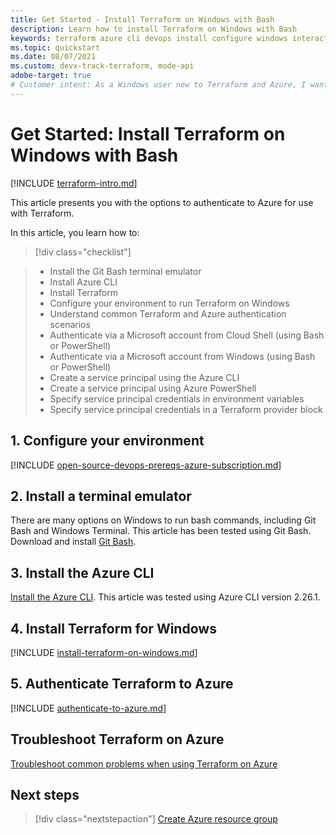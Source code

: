 ```yaml
---
title: Get Started - Install Terraform on Windows with Bash
description: Learn how to install Terraform on Windows with Bash
keywords: terraform azure cli devops install configure windows interactive login rbac service principal automated script
ms.topic: quickstart
ms.date: 08/07/2021
ms.custom: devx-track-terraform, mode-api
adobe-target: true
# Customer intent: As a Windows user new to Terraform and Azure, I want install Terraform on Windows using the Bash environment.
---
```


# Get Started: Install Terraform on Windows with Bash
 
[!INCLUDE [terraform-intro.md](includes/terraform-intro.md)]

This article presents you with the options to authenticate to Azure for use with Terraform.

In this article, you learn how to:
> [!div class="checklist"]

> * Install the Git Bash terminal emulator
> * Install Azure CLI
> * Install Terraform
> * Configure your environment to run Terraform on Windows
> * Understand common Terraform and Azure authentication scenarios
> * Authenticate via a Microsoft account from Cloud Shell (using Bash or PowerShell)
> * Authenticate via a Microsoft account from Windows (using Bash or PowerShell)
> * Create a service principal using the Azure CLI
> * Create a service principal using Azure PowerShell
> * Specify service principal credentials in environment variables
> * Specify service principal credentials in a Terraform provider block

## 1. Configure your environment

[!INCLUDE [open-source-devops-prereqs-azure-subscription.md](../includes/open-source-devops-prereqs-azure-subscription.md)]

## 2. Install a terminal emulator

There are many options on Windows to run bash commands, including Git Bash and Windows Terminal. This article has been tested using Git Bash. Download and install [Git Bash](https://git-scm.com/download/win).

## 3. Install the Azure CLI

[Install the Azure CLI](/cli/azure/install-azure-cli-windows). This article was tested using Azure CLI version 2.26.1.

## 4. Install Terraform for Windows

[!INCLUDE [install-terraform-on-windows.md](includes/install-terraform-on-windows.md)]

## 5. Authenticate Terraform to Azure

[!INCLUDE [authenticate-to-azure.md](includes/authenticate-to-azure.md)]

## Troubleshoot Terraform on Azure

[Troubleshoot common problems when using Terraform on Azure](troubleshoot.md)

## Next steps

> [!div class="nextstepaction"]
> [Create Azure resource group](create-resource-group.md)
